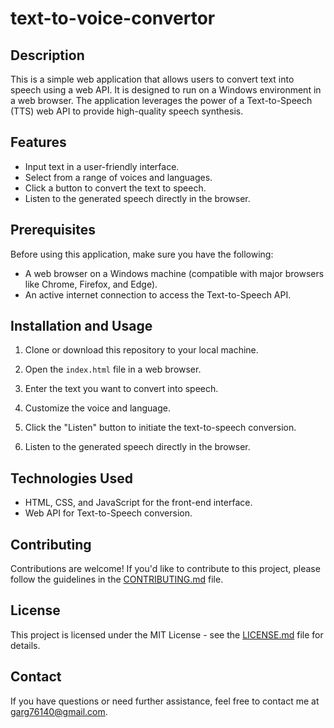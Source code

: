 # text-to-voice-convertor

## Description

This is a simple web application that allows users to convert text into speech using a web API. It is designed to run on a Windows environment in a web browser. The application leverages the power of a Text-to-Speech (TTS) web API to provide high-quality speech synthesis.

## Features

- Input text in a user-friendly interface.
- Select from a range of voices and languages.
- Click a button to convert the text to speech.
- Listen to the generated speech directly in the browser.

## Prerequisites

Before using this application, make sure you have the following:

- A web browser on a Windows machine (compatible with major browsers like Chrome, Firefox, and Edge).
- An active internet connection to access the Text-to-Speech API.



## Installation and Usage

1. Clone or download this repository to your local machine.

2. Open the `index.html` file in a web browser.

3. Enter the text you want to convert into speech.

4. Customize the voice and language.

5. Click the "Listen" button to initiate the text-to-speech conversion.

6. Listen to the generated speech directly in the browser.


## Technologies Used

- HTML, CSS, and JavaScript for the front-end interface.
- Web API for Text-to-Speech conversion.


## Contributing

Contributions are welcome! If you'd like to contribute to this project, please follow the guidelines in the [CONTRIBUTING.md](CONTRIBUTING.md) file.

## License

This project is licensed under the MIT License - see the [LICENSE.md](LICENSE.md) file for details.


## Contact

If you have questions or need further assistance, feel free to contact me at garg76140@gmail.com.

